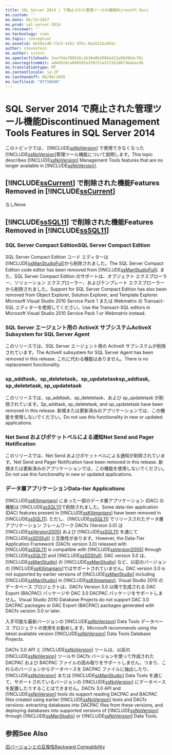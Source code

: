 ```yaml
---
title: SQL Server 2014 | で廃止された管理ツールの機能Microsoft Docs
ms.custom: ''
ms.date: 06/13/2017
ms.prod: sql-server-2014
ms.reviewer: ''
ms.technology: ssms
ms.topic: conceptual
ms.assetid: 6e58acd0-73c5-4161-9fbc-8ea531bc681c
author: stevestein
ms.author: sstein
ms.openlocfilehash: 3ae7d4a708816c1b30a0b208bb422e0920b4c76c
ms.sourcegitcommit: ad4d92dce894592a259721a1571b1d8736abacdb
ms.translationtype: MT
ms.contentlocale: ja-JP
ms.lasthandoff: 08/04/2020
ms.locfileid: "87716646"
---
```

# <a name="discontinued-management-tools-features-in-sql-server-2014"></a><span data-ttu-id="dc325-102">SQL Server 2014 で廃止された管理ツール機能</span><span class="sxs-lookup"><span data-stu-id="dc325-102">Discontinued Management Tools Features in SQL Server 2014</span></span>
  <span data-ttu-id="dc325-103">このトピックでは、 [!INCLUDE[ssNoVersion](../includes/ssnoversion-md.md)] で使用できなくなった [!INCLUDE[ssNoVersion](../includes/ssnoversion-md.md)]管理ツール機能について説明します。</span><span class="sxs-lookup"><span data-stu-id="dc325-103">This topic describes [!INCLUDE[ssNoVersion](../includes/ssnoversion-md.md)] Management Tools features that are no longer available in [!INCLUDE[ssNoVersion](../includes/ssnoversion-md.md)].</span></span>  
  
## <a name="features-removed-in-sscurrent"></a><span data-ttu-id="dc325-104">[!INCLUDE[ssCurrent](../includes/sscurrent-md.md)] で削除された機能</span><span class="sxs-lookup"><span data-stu-id="dc325-104">Features Removed in [!INCLUDE[ssCurrent](../includes/sscurrent-md.md)]</span></span>  
 <span data-ttu-id="dc325-105">なし</span><span class="sxs-lookup"><span data-stu-id="dc325-105">None</span></span>  
  
## <a name="features-removed-in-sssql11"></a><span data-ttu-id="dc325-106">[!INCLUDE[ssSQL11](../includes/sssql11-md.md)] で削除された機能</span><span class="sxs-lookup"><span data-stu-id="dc325-106">Features Removed in [!INCLUDE[ssSQL11](../includes/sssql11-md.md)]</span></span>  
  
### <a name="sql-server-compact-edition"></a><span data-ttu-id="dc325-107">SQL Server Compact Edition</span><span class="sxs-lookup"><span data-stu-id="dc325-107">SQL Server Compact Edition</span></span>  
 <span data-ttu-id="dc325-108">SQL Server Compact Edition コード エディターは [!INCLUDE[ssManStudioFull](../includes/ssmanstudiofull-md.md)]から削除されました。</span><span class="sxs-lookup"><span data-stu-id="dc325-108">The SQL Server Compact Edition code editor has been removed from [!INCLUDE[ssManStudioFull](../includes/ssmanstudiofull-md.md)].</span></span> <span data-ttu-id="dc325-109">また、SQL Server Compact Edition のサポートは、オブジェクト エクスプローラー、ソリューション エクスプローラー、およびテンプレート エクスプローラーから削除されました。</span><span class="sxs-lookup"><span data-stu-id="dc325-109">Support for SQL Server Compact Edition has also been removed from Object Explorer, Solution Explorer, and Template Explorer.</span></span> <span data-ttu-id="dc325-110">Microsoft Visual Studio 2010 Service Pack 1 または Webmatrix の Transact-SQL エディターを使用してください。</span><span class="sxs-lookup"><span data-stu-id="dc325-110">Use the Transact-SQL editors in Microsoft Visual Studio 2010 Service Pack 1 or Webmatrix instead.</span></span>  
  
### <a name="activex-subsystem-for-sql-server-agent"></a><span data-ttu-id="dc325-111">SQL Server エージェント用の ActiveX サブシステム</span><span class="sxs-lookup"><span data-stu-id="dc325-111">ActiveX Subsystem for SQL Server Agent</span></span>  
 <span data-ttu-id="dc325-112">このリリースでは、SQL Server エージェント用の ActiveX サブシステムが削除されています。</span><span class="sxs-lookup"><span data-stu-id="dc325-112">The ActiveX subsystem for SQL Server Agent has been removed in this release.</span></span> <span data-ttu-id="dc325-113">これに代わる機能はありません。</span><span class="sxs-lookup"><span data-stu-id="dc325-113">There is no replacement functionality.</span></span>  
  
### <a name="sp_addtask-sp_deletetask-sp_updatetask"></a><span data-ttu-id="dc325-114">sp_addtask、sp_deletetask、sp_updatetask</span><span class="sxs-lookup"><span data-stu-id="dc325-114">sp_addtask, sp_deletetask, sp_updatetask</span></span>  
 <span data-ttu-id="dc325-115">このリリースでは、sp_addtask、sp_deletetask、および sp_updatetask が削除されています。</span><span class="sxs-lookup"><span data-stu-id="dc325-115">Sp_addtask, sp_deletetask, and sp_updatetask have been removed in this release.</span></span> <span data-ttu-id="dc325-116">新規または更新済みのアプリケーションでは、この機能を使用しないでください。</span><span class="sxs-lookup"><span data-stu-id="dc325-116">Do not use this functionality in new or updated applications.</span></span>  
  
### <a name="net-send-and-pager-notification"></a><span data-ttu-id="dc325-117">Net Send およびポケットベルによる通知</span><span class="sxs-lookup"><span data-stu-id="dc325-117">Net Send and Pager Notification</span></span>  
 <span data-ttu-id="dc325-118">このリリースでは、Net Send およびポケットベルによる通知が削除されています。</span><span class="sxs-lookup"><span data-stu-id="dc325-118">Net Send and Pager Notification have been removed in this release.</span></span> <span data-ttu-id="dc325-119">新規または更新済みのアプリケーションでは、この機能を使用しないでください。</span><span class="sxs-lookup"><span data-stu-id="dc325-119">Do not use this functionality in new or updated applications.</span></span>  
  
### <a name="data-tier-applications"></a><span data-ttu-id="dc325-120">データ層アプリケーション</span><span class="sxs-lookup"><span data-stu-id="dc325-120">Data-tier Applications</span></span>  
 <span data-ttu-id="dc325-121">[!INCLUDE[ssKilimanjaro](../includes/sskilimanjaro-md.md)] にあった一部のデータ層アプリケーション (DAC) の機能は [!INCLUDE[ssSQL11](../includes/sssql11-md.md)]で削除されました。</span><span class="sxs-lookup"><span data-stu-id="dc325-121">Some data-tier application (DAC) features present in [!INCLUDE[ssKilimanjaro](../includes/sskilimanjaro-md.md)] have been removed in [!INCLUDE[ssSQL11](../includes/sssql11-md.md)].</span></span> <span data-ttu-id="dc325-122">ただし、[!INCLUDE[ssSQL11](../includes/sssql11-md.md)] でリリースされたデータ層アプリケーション フレームワーク DACfx (Version 3.0) は [!INCLUDE[ssVersion2005](../includes/ssversion2005-md.md)] および [!INCLUDE[ssSQL11](../includes/sssql11-md.md)] を通じて [!INCLUDE[ssSDSfull](../includes/sssdsfull-md.md)] と互換性があります。</span><span class="sxs-lookup"><span data-stu-id="dc325-122">However, the Data-Tier Application Framework (DACfx version 3.0) released with [!INCLUDE[ssSQL11](../includes/sssql11-md.md)] is compatible with [!INCLUDE[ssVersion2005](../includes/ssversion2005-md.md)] through [!INCLUDE[ssSQL11](../includes/sssql11-md.md)] and [!INCLUDE[ssSDSfull](../includes/sssdsfull-md.md)].</span></span> <span data-ttu-id="dc325-123">DAC version 3.0 は、 [!INCLUDE[ssManStudio](../includes/ssmanstudio-md.md)] の [!INCLUDE[ssManStudio](../includes/ssmanstudio-md.md)] など、以前のバージョンの [!INCLUDE[ssKilimanjaro](../includes/sskilimanjaro-md.md)]ではサポートされていません。</span><span class="sxs-lookup"><span data-stu-id="dc325-123">DAC version 3.0 is not supported by earlier versions of [!INCLUDE[ssManStudio](../includes/ssmanstudio-md.md)] including [!INCLUDE[ssManStudio](../includes/ssmanstudio-md.md)] in [!INCLUDE[ssKilimanjaro](../includes/sskilimanjaro-md.md)].</span></span> <span data-ttu-id="dc325-124">Visual Studio 2010 のデータベース プロジェクトは、DACfx Version 3.0 以降で生成される DAC Export (BACPAC) パッケージや DAC 3.0 DACPAC パッケージをサポートしません。</span><span class="sxs-lookup"><span data-stu-id="dc325-124">Visual Studio 2010 Database Projects do not support DAC 3.0 DACPAC packages or DAC Export (BACPAC) packages generated with DACfx version 3.0 or later.</span></span>  
  
 <span data-ttu-id="dc325-125">入手可能な最新バージョンの [!INCLUDE[ssNoVersion](../includes/ssnoversion-md.md)] Data Tools データベース プロジェクトの使用をお勧めします。</span><span class="sxs-lookup"><span data-stu-id="dc325-125">Microsoft recommends using the latest available version [!INCLUDE[ssNoVersion](../includes/ssnoversion-md.md)] Data Tools Database Projects.</span></span>  
  
 <span data-ttu-id="dc325-126">DACfx 3.0 API と [!INCLUDE[ssNoVersion](../includes/ssnoversion-md.md)] ツールは、以前の [!INCLUDE[ssNoVersion](../includes/ssnoversion-md.md)] ツールや DACfx バージョンを使って作成された DACPAC および BACPAC ファイルの読み取りをサポートしません。つまり、これらのバージョンからデータベースを DACPAC ファイルに抽出したり、 [!INCLUDE[ssNoVersion](../includes/ssnoversion-md.md)] または [!INCLUDE[ssManStudio](../includes/ssmanstudio-md.md)] Data Tools を通じて、サポートされているバージョンの [!INCLUDE[ssNoVersion](../includes/ssnoversion-md.md)] にデータベースを配置したりすることはできません。</span><span class="sxs-lookup"><span data-stu-id="dc325-126">DACfx 3.0 API and [!INCLUDE[ssNoVersion](../includes/ssnoversion-md.md)] tools do support reading DACPAC and BACPAC files created using earlier [!INCLUDE[ssNoVersion](../includes/ssnoversion-md.md)] tools and DACfx versions: extracting databases into DACPAC files from these versions, and deploying databases into supported versions of [!INCLUDE[ssNoVersion](../includes/ssnoversion-md.md)] through [!INCLUDE[ssManStudio](../includes/ssmanstudio-md.md)] or [!INCLUDE[ssNoVersion](../includes/ssnoversion-md.md)] Data Tools.</span></span>  
  
## <a name="see-also"></a><span data-ttu-id="dc325-127">参照</span><span class="sxs-lookup"><span data-stu-id="dc325-127">See Also</span></span>  
 [<span data-ttu-id="dc325-128">旧バージョンとの互換性</span><span class="sxs-lookup"><span data-stu-id="dc325-128">Backward Compatibility</span></span>](../../2014/getting-started/backward-compatibility.md)  
  
  
